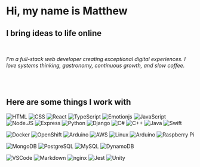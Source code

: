 # Hi, my name is Matthew

## I bring ideas to life online

<br>

*I'm a full-stack web developer creating exceptional digital experiences. I love systems thinking, gastronomy, continuous growth, and slow coffee.*

<br> 
<br>

## Here are some things I work with

<!--Languages and Libraries -->
![HTML](https://skillicons.dev/icons?i=html)
![CSS](https://skillicons.dev/icons?i=css)
![React](https://skillicons.dev/icons?i=react)
![TypeScript](https://skillicons.dev/icons?i=ts)
![Emotionjs](https://skillicons.dev/icons?i=emotion)
![JavaScript](https://skillicons.dev/icons?i=js)
![Node.JS](https://skillicons.dev/icons?i=nodejs)
![Express](https://skillicons.dev/icons?i=express)
![Python](https://skillicons.dev/icons?i=py)
![Django](https://skillicons.dev/icons?i=django)
![C#](https://skillicons.dev/icons?i=cs)
![C++](https://skillicons.dev/icons?i=cpp)
![Java](https://skillicons.dev/icons?i=java)
![Swift](https://skillicons.dev/icons?i=swift)

<!--Platforms and Architecture -->
![Docker](https://skillicons.dev/icons?i=docker)
![OpenShift](https://skillicons.dev/icons?i=openshift)
![Arduino](https://skillicons.dev/icons?i=arduino)
![AWS](https://skillicons.dev/icons?i=aws)
![Linux](https://skillicons.dev/icons?i=linux)
![Arduino](https://skillicons.dev/icons?i=arduino)
![Raspberry Pi](https://skillicons.dev/icons?i=raspberripi)
<!--Databases -->
![MongoDB](https://skillicons.dev/icons?i=mongodb)
![PostgreSQL](https://skillicons.dev/icons?i=postgresql)
![MySQL](https://skillicons.dev/icons?i=mysql)
![DynamoDB](https://skillicons.dev/icons?i=dynamodb)
<!--Tools -->
![VSCode](https://skillicons.dev/icons?i=vscode)
![Markdown](https://skillicons.dev/icons?i=md)
![nginx](https://skillicons.dev/icons?i=nginx)
![Jest](https://skillicons.dev/icons?i=jest)
![Unity](https://skillicons.dev/icons?i=unity)


